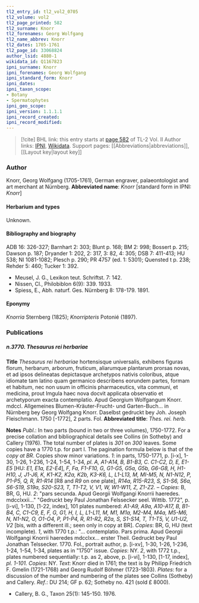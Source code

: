 ```yaml
---
tl2_entry_id: tl2_vol2_0705
tl2_volume: vol2
tl2_page_printed: 582
tl2_surname: Knorr
tl2_forenames: Georg Wolfgang
tl2_name_abbrev: Knorr
tl2_dates: 1705-1761
tl2_page_id: 33068824
author_lsid: 4880-1
wikidata_id: Q1167823
ipni_surname: Knorr
ipni_forenames: Georg Wolfgang
ipni_standard_form: Knorr
ipni_dates: 
ipni_taxon_scope: 
- Botany
- Spermatophytes
ipni_geo_scope: 
ipni_version: 1.1.1.1
ipni_record_created: 
ipni_record_modified:
---
```


> [!cite] BHL link: this entry starts at [page 582](https://www.biodiversitylibrary.org/page/33068824) of TL-2 Vol. II
> Author links: [IPNI](https://www.ipni.org/a/4880-1), [Wikidata](https://www.wikidata.org/wiki/Q1167823). Support pages: [[Abbreviations|abbreviations]], [[Layout key|layout key]]

### Author

Knorr, Georg Wolfgang (1705-1761), German engraver, palaeontologist and art merchant at Nürnberg. 
**Abbreviated name**: *Knorr* \[standard form in IPNI: *Knorr*\]

#### Herbarium and types

Unknown.

#### Bibliography and biography

ADB 16: 326-327; Barnhart 2: 303; Blunt p. 168; BM 2: 998; Bossert p. 215; Dawson p. 187; Dryander 1: 202, 2: 317, 3: 82, 4: 305; DSB 7: 411-413; HU 538; NI 1081-1082; Plesch p. 290; PR 4757 (ed. 1: 5301); Quensted t p. 238; Rehder 5: 460; Tucker 1: 392.
- Meusel, J. G., Lexikon teut. Schriftst. 7: 142.
- Nissen, Cl., Philobiblon 6(9): 339. 1933.
- Spiess, E., Abh. naturf. Ges. Nürnberg 8: 178-179. 1891.

#### Eponymy

*Knorria* Sternberg (1825); *Knorripteris* Potonié (1897).

### Publications

##### n.3770. Thesaurus rei herbariae

**Title**
*Thesaurus rei herbariae* hortensisque universalis, exhibens figuras florum, herbarum, arborum, fruticum, aliarumque plantarum prorsas novas, et ad ipsos delineatas depictasque archetypos nativis coloribus, atque idiomate tam latino quam germanico describens eorundem partes, formam et habitum, nec non usum in officinis pharmaceutics, vita communi, et medicina, prout Imgula haec nova docvit applicata observatio et archetyporum exacta contemplatio. Apud Georgium Wolfgangum Knorr. mdccl. Allgemeines Blumen-Kräuter-Frucht- und Garten-Buch... in Nürnberg bey Georg Wolfgang Knorr. Daselbst gedruckt bey Joh. Joseph Fleischmann. 1750 \[-1772\], 2 parts. Fol.
**Abbreviated title**: *Thes. rei. herb.*

**Notes**
*Publ*.: In two parts (bound in two or three volumes), 1750-1772. For a precise collation and bibliographical details see Collins (in Sotheby) and Callery (1976). The total number of plates is *301* on *300* leaves. Some copies have a 1770 t.p. for part I. The pagination formula below is that of the *copy at BR*. Copies show minor variations.
*1*: in parts, 1750-1771, p. \[i-x\], 1-30, 1-26, 1-236, 1-24, 1-54, 1-34, *pl. A, A1-A14, B, B1-B3, C. C1-C2, D, E, E1-E5* \[HU: *E1, E1a, E2-E4*\], *F, Fa, F1-F10, G, G1-G5, G5a, G5b, G6-G8, H, H1-H10, J, J1-J6, K, K1-K2, K2a, K2b, K3-K6, L, L1-L13, M, MI-M5, N, N1-N12, P, P1-P5, Q, R, R1-R14* \[R8 and *R9* on one plate\], *R14a, R15-R23, S, S1-S6, S6a, S6-S19, S19a, S20-S23, T, T1-T2, V, V1, W, W1-W11, Z, Z1-Z2. – Copies*: B, BR, G, HU.
*2*: "pars secunda. Apud Georgii Wolfgangi Knorrii haeredes. mdcclxxii..." "Gedruckt bey Paul Jonathan Felssecker seel. Wittib. 1772", p. \[i-vi\], 1-130, \[1-22, index\], 101 plates numbered: *A1-A9, A9a, A10-A17, B, B1-B4, C, C1-C9, E, F, G, G1, H, I, L, L1-L11, M, M1, M1a, M2-M4, M4a, M5-M6, N, N1-N2, O, O1-O4, P, P1-P4, R, R1-R2, R2a, S, S1-S14, T, T1-T5, V, U1-U2, V2* \[bis, with a different ill.; seen only in copy at BR\]. *Copies*: BR, G, HU (text incomplete).
*1*, with 1770 t.p.: "... contemplatio. Pars prima. Apud Georgii Wolfgangi Knorrii haeredes mdcclxx... erster Theil. Gedruckt bey Paul Jonathan Telssecker. 1770. Fol., portrait author, p. \[i-xv\], 1-30, 1-26, 1-236, 1-24, 1-54, 1-34, plates as in "1750" issue. *Copies*: NY.
*2*, with 1772 t.p., plates numbered sequentially: t.p. as 2, above, p. \[i-vi\], 1-130, \[1-17, index\], *pl. 1-101. Copies*: NY.
*Text*: Knorr died in 1761; the text is by Philipp Friedrich F. Gmelin (1721-1768) and Georg Rudolf Böhmer (1723-1803).
*Plates*: for a discussion of the number and numbering of the plates see Collins (Sotheby) and Callery.
*Ref*.: DU 214; GF p. 62; Sotheby no. 421 (sold £ 8000).
- Callery, B. G., Taxon 25(1): 145-150. 1976.

